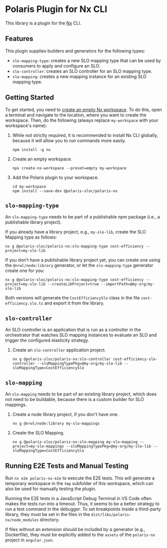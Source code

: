 # Polaris Plugin for Nx CLI

This library is a plugin for the [Nx](https://nx.dev) CLI.


## Features

This plugin supplies builders and generators for the following types:
* `slo-mapping-type`: creates a new SLO mapping type that can be used by consumers to apply and configure an SLO.
* `slo-controller`: creates an SLO controller for an SLO mapping type.
* `slo-mapping`: creates a new mapping instance for an existing SLO mapping type.


## Getting Started

To get started, you need to [create an empty Nx workspace](https://nx.dev/latest/node/getting-started/nx-setup).
To do this, open a terminal and navigate to the location, where you want to create the workspace.
Then, do the following (always replace `my-workspace` with your workspace's name):

1. While not strictly required, it is recommended to install Nx CLI globally, because it will allow you to run commands more easily.
    ```shell
    npm install -g nx
    ```

1. Create an empty workspace.
    ```shell
    npx create-nx-workspace --preset=empty my-workspace
    ```

1. Add the Polaris plugin to your workspace.
    ```shell
    cd my-workspace
    npm install --save-dev @polaris-sloc/polaris-nx
    ```



## `slo-mapping-type`

An `slo-mapping-type` needs to be part of a publishable npm package (i.e., a publishable library project).

If you already have a library project, e.g., `my-slo-lib`, create the SLO Mapping type as follows:

```shell
nx g @polaris-sloc/polaris-nx:slo-mapping-type cost-efficiency --project=my-slo-lib
```

If you don't have a publishable library project yet, you can create one using the `@nrwl/node:library` generator, or let the `slo-mapping-type` generator create one for you:

```shell
nx g @polaris-sloc/polaris-nx:slo-mapping-type cost-efficiency --project=my-slo-lib --createLibProject=true --importPath=@my-org/my-slo-lib
```

Both versions will generate the `CostEfficiencySlo` class in the file `cost-efficiency.slo.ts` and export it from the library.



## `slo-controller`

An SLO controller is an application that is run as a controller in the orchestrator that watches SLO mapping instances to evaluate an SLO and trigger the configured elasticity strategy.

1. Create an `slo-controller` application project.
    ```shell
    nx g @polaris-sloc/polaris-nx:slo-controller cost-efficiency-slo-controller --sloMappingTypePkg=@my-org/my-slo-lib --sloMappingType=CostEfficiencySlo
    ```



## `slo-mapping`

An `slo-mapping` needs to be part of an existing library project, which does not need to be buildable, because there is a custom builder for SLO mappings.

1. Create a node library project, if you don't have one.
    ```shell
    nx g @nrwl/node:library my-slo-mappings
    ```

1. Create the SLO Mapping.
    ```shell
    nx g @polaris-sloc/polaris-nx:slo-mapping my-slo-mapping --project=my-slo-mappings --sloMappingTypePkg=@my-org/my-slo-lib --sloMappingType=CostEfficiencySlo
    ```



## Running E2E Tests and Manual Testing

Run `nx e2e polaris-nx-e2e` to execute the E2E tests.
This will generate a temporary workspace in the `tmp` subfolder of this workspace, which can also be used for manually testing the plugin.

Running the E2E tests in a JavaScript Debug Terminal in VS Code often makes the tests run into a timeout.
Thus, it seems to be a better strategy to run a test command in the debugger.
To set breakpoints inside a third-party library, they must be set in the files in the `dist/libs/polaris-nx/node_modules` directory.

If files without an extension should be included by a generator (e.g., Dockerfile), they must be explicitly added to the `assets` of the `polaris-nx` project in `angular.json`.
